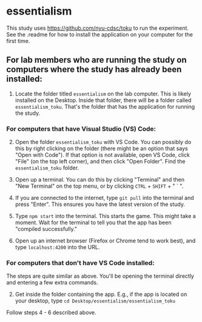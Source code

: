 # essentialism

This study uses https://github.com/nyu-cdsc/toku to run the experiment. See the .readme for how to install the application on your computer for the first time. 

## For lab members who are running the study on computers where the study has already been installed:

1) Locate the folder titled `essentialism` on the lab computer. This is likely installed on the Desktop. Inside that folder, there will be a folder called `essentialism_toku`. That's the folder that has the application for running the study. 

### For computers that have Visual Studio (VS) Code: 
2) Open the folder `essentialism_toku` with VS Code. You can possibly do this by right clicking on the folder (there might be an option that says "Open with Code"). If that option is not available, open VS Code, click "File" (on the top left corner), and then click "Open Folder". Find the `essentialism_toku` folder. 

3) Open up a terminal. You can do this by clicking "Terminal" and then "New Terminal" on the top menu, or by clicking `CTRL` + `SHIFT` + " ` ". 

4) If you are connected to the internet, type `git pull` into the terminal and press "Enter". This ensures you have the latest version of the study. 

5) Type `npm start` into the terminal. This starts the game. This might take a moment. Wait for the terminal to tell you that the app has been "compiled successfully."

6) Open up an internet browser (Firefox or Chrome tend to work best), and type `localhost:4200` into the URL. 

### For computers that don't have VS Code installed:
The steps are quite similar as above. You'll be opening the terminal directly and entering a few extra commands. 

2) Get inside the folder containing the app. E.g., if the app is located on your desktop, type `cd Desktop/essentialism/essentialism_toku`

Follow steps 4 - 6 described above. 
